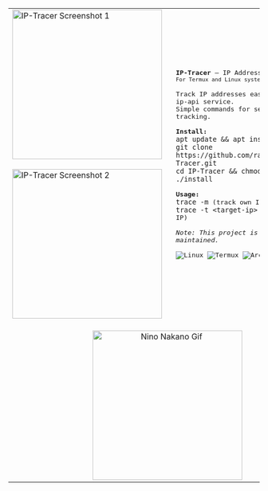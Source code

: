 <table align="center">
  <tr>
    <td style="vertical-align: middle;">
      <img src="src/Screenshot_2018-08-06-15-32-17-1.png" width="300" alt="IP-Tracer Screenshot 1"><br><br>
      <img src="src/Screenshot_2020-05-17-20-52-59-1.png" width="300" alt="IP-Tracer Screenshot 2">
    </td>
    <td style="padding-left: 20px; vertical-align: middle;">
      <samp>
        <strong>IP-Tracer</strong> – IP Address Tracker<br>
        <small>For Termux and Linux systems</small><br><br>
        Track IP addresses easily using the ip-api service.<br>
        Simple commands for self or target IP tracking.<br><br>
        <strong>Install:</strong><br>
        <code>apt update && apt install git -y</code><br>
        <code>git clone https://github.com/rajkumardusad/IP-Tracer.git</code><br>
        <code>cd IP-Tracer && chmod +x install && ./install</code><br><br>
        <strong>Usage:</strong><br>
        <code>trace -m</code> (track own IP)<br>
        <code>trace -t &lt;target-ip&gt;</code> (track target IP)<br><br>
        <em>Note: This project is not actively maintained.</em><br><br>
        <img alt="Linux" src="https://img.shields.io/badge/-Linux-black?style=for-the-badge&logo=linux&logoColor=white">
        <img alt="Termux" src="https://img.shields.io/badge/-Termux-purple?style=for-the-badge&logo=termux&logoColor=white">
        <img alt="Arch Linux" src="https://img.shields.io/badge/-Arch%20Linux-blue?style=for-the-badge&logo=arch-linux&logoColor=white">
      </samp>
    </td>
  </tr>
  <tr>
    <td colspan="2" align="center" style="padding-top: 20px;">
      <img src="https://i.imgur.com/3QYbXQ7.gif" alt="Nino Nakano Gif" width="300" />
    </td>
  </tr>
</table>
